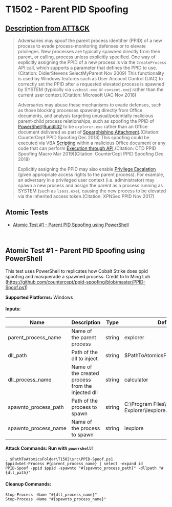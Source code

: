 # T1502 - Parent PID Spoofing
## [Description from ATT&CK](https://attack.mitre.org/wiki/Technique/T1502)
<blockquote>Adversaries may spoof the parent process identifier (PPID) of a new process to evade process-monitoring defenses or to elevate privileges. New processes are typically spawned directly from their parent, or calling, process unless explicitly specified. One way of explicitly assigning the PPID of a new process is via the <code>CreateProcess</code> API call, which supports a parameter that defines the PPID to use.(Citation: DidierStevens SelectMyParent Nov 2009) This functionality is used by Windows features such as User Account Control (UAC) to correctly set the PPID after a requested elevated process is spawned by SYSTEM (typically via <code>svchost.exe</code> or <code>consent.exe</code>) rather than the current user context.(Citation: Microsoft UAC Nov 2018)

Adversaries may abuse these mechanisms to evade defenses, such as those blocking processes spawning directly from Office documents, and analysis targeting unusual/potentially malicious parent-child process relationships, such as spoofing the PPID of [PowerShell](https://attack.mitre.org/techniques/T1086)/[Rundll32](https://attack.mitre.org/techniques/T1085) to be <code>explorer.exe</code> rather than an Office document delivered as part of [Spearphishing Attachment](https://attack.mitre.org/techniques/T1193).(Citation: CounterCept PPID Spoofing Dec 2018) This spoofing could be executed via VBA [Scripting](https://attack.mitre.org/techniques/T1064) within a malicious Office document or any code that can perform [Execution through API](https://attack.mitre.org/techniques/T1106).(Citation: CTD PPID Spoofing Macro Mar 2019)(Citation: CounterCept PPID Spoofing Dec 2018)

Explicitly assigning the PPID may also enable [Privilege Escalation](https://attack.mitre.org/tactics/TA0004) (given appropriate access rights to the parent process). For example, an adversary in a privileged user context (i.e. administrator) may spawn a new process and assign the parent as a process running as SYSTEM (such as <code>lsass.exe</code>), causing the new process to be elevated via the inherited access token.(Citation: XPNSec PPID Nov 2017)</blockquote>

## Atomic Tests

- [Atomic Test #1 - Parent PID Spoofing using PowerShell](#atomic-test-1---parent-pid-spoofing-using-powershell)


<br/>

## Atomic Test #1 - Parent PID Spoofing using PowerShell
This test uses PowerShell to replicates how Cobalt Strike does ppid spoofing and masquerade a spawned process.
Credit to In Ming Loh (https://github.com/countercept/ppid-spoofing/blob/master/PPID-Spoof.ps1)

**Supported Platforms:** Windows


#### Inputs:
| Name | Description | Type | Default Value | 
|------|-------------|------|---------------|
| parent_process_name | Name of the parent process | string | explorer|
| dll_path | Path of the dll to inject | string | $PathToAtomicsFolder\T1502\bin\calc.dll|
| dll_process_name | Name of the created process from the injected dll | string | calculator|
| spawnto_process_path | Path of the process to spawn | string | C:\Program Files\Internet Explorer\iexplore.exe|
| spawnto_process_name | Name of the process to spawn | string | iexplore|


#### Attack Commands: Run with `powershell`! 
```
. $PathToAtomicsFolder\T1502\src\PPID-Spoof.ps1
$ppid=Get-Process #{parent_process_name} | select -expand id
PPID-Spoof -ppid $ppid -spawnto "#{spawnto_process_path}" -dllpath "#{dll_path}"
```

#### Cleanup Commands:
```
Stop-Process -Name "#{dll_process_name}"
Stop-Process -Name "#{spawnto_process_name}"
```





<br/>
